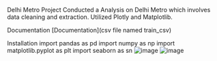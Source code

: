 Delhi Metro Project
Conducted a Analysis on Delhi Metro which involves data cleaning and extraction. Utilized Plotly and Matplotlib.

Documentation
[Documentation](csv file named train_csv)

Installation
import pandas as pd import numpy as np import matplotlib.pyplot as plt import seaborn as sn
![image](https://github.com/user-attachments/assets/986559ce-3890-46c6-bfad-ab0e07b03552)
![image](https://github.com/user-attachments/assets/3032876a-a603-4f99-9156-4faa9b390107)
